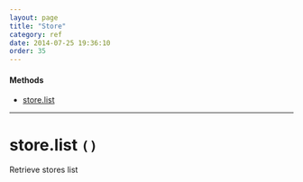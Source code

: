 ```yaml
---
layout: page
title: "Store"
category: ref
date: 2014-07-25 19:36:10
order: 35
---
```


#### Methods

 * [store.list](#store_list)

----

<h1 id="store_list">
store.list
<code>()</code>
</h1>
Retrieve stores list
